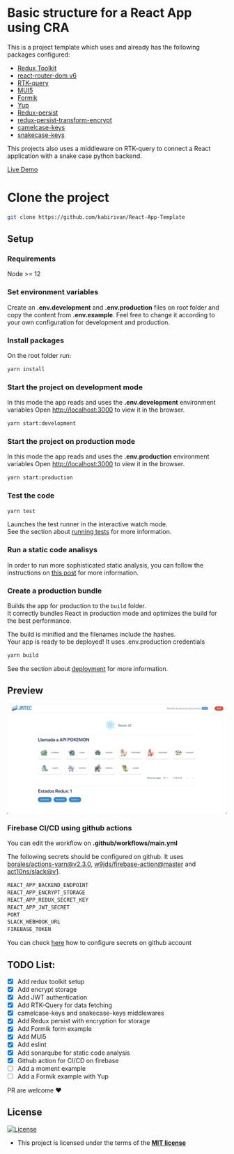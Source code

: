 # Basic structure for a React App using CRA

This is a project template which uses and already has the following packages configured:

- [Redux Toolkit](https://redux-toolkit.js.org/)
- [react-router-dom v6](https://reactrouter.com/) 
- [RTK-query](https://redux-toolkit.js.org/tutorials/rtk-query)
- [MUI5](https://mui.com/getting-started/installation/)
- [Formik](https://formik.org/)
- [Yup](https://github.com/jquense/yup)
- [Redux-persist](https://github.com/rt2zz/redux-persist#readme)
- [redux-persist-transform-encrypt](https://github.com/maxdeviant/redux-persist-transform-encrypt)
- [camelcase-keys](https://github.com/sindresorhus/camelcase-keys)
- [snakecase-keys](https://github.com/bendrucker/snakecase-keys)

This projects also uses a middleware on RTK-query to connect a React application with a snake case python backend.

[Live Demo](https://react-app-template-jrtec.web.app/home)

# Clone the project

```sh
git clone https://github.com/kabirivan/React-App-Template
```

## Setup
### Requirements
Node >= 12

### Set environment variables

Create an **.env.development** and **.env.production** files on root folder and copy the content from **.env.example**. Feel free to change it according to your own configuration for development and production.

### Install packages

On the root folder run:

```sh
yarn install
```

### Start the project on development mode 
In this mode the app reads and uses the **.env.development** environment variables
Open [http://localhost:3000](http://localhost:3000) to view it in the browser.

```sh
yarn start:development
```

### Start the project on production mode 
In this mode the app reads and uses the **.env.production** environment variables
Open [http://localhost:3000](http://localhost:3000) to view it in the browser.

```sh
yarn start:production
```

### Test the code

```sh
yarn test
```
Launches the test runner in the interactive watch mode.\
See the section about [running tests](https://facebook.github.io/create-react-app/docs/running-tests) for more information.

### Run a static code analisys

In order to run more sophisticated static analysis, you can follow the instructions on [this post](https://medium.com/jrtec/static-analysis-using-sonarqube-in-a-react-webapp-dd4b335d6062) for more information.

### Create a production bundle

Builds the app for production to the `build` folder.\
It correctly bundles React in production mode and optimizes the build for the best performance.

The build is minified and the filenames include the hashes.\
Your app is ready to be deployed! It uses .env.production credentials

```sh
yarn build
```

See the section about [deployment](https://facebook.github.io/create-react-app/docs/deployment) for more information.

## Preview
  
<p align="center">
  <img src="public/static/preview.png" align="center"/>
</p>


### Firebase CI/CD using github actions

You can edit the workflow on **.github/workflows/main.yml**

The following secrets should be configured on github. It uses [borales/actions-yarn@v2.3.0](https://github.com/Borales/actions-yarn), [w9jds/firebase-action@master](https://github.com/w9jds/firebase-action)  and [act10ns/slack@v1](https://github.com/act10ns/slack).

```sh
REACT_APP_BACKEND_ENDPOINT
REACT_APP_ENCRYPT_STORAGE
REACT_APP_REDUX_SECRET_KEY
REACT_APP_JWT_SECRET
PORT
SLACK_WEBHOOK_URL
FIREBASE_TOKEN
```

You can check [here](https://www.youtube.com/watch?v=WuWsg0Ldess&ab_channel=MerowareInstance) how to configure secrets on github account


## TODO List:

- [x] Add redux toolkit setup
- [x] Add encrypt storage
- [x] Add JWT authentication
- [x] Add RTK-Query for data fetching
- [x] camelcase-keys and snakecase-keys middlewares
- [x] Add Redux persist with encryption for storage
- [x] Add Formik form example
- [x] Add MUI5
- [x] Add eslint
- [x] Add sonarqube for static code analysis
- [x] Github action for CI/CD on firebase
- [ ] Add a moment example
- [ ] Add a Formik example with Yup

PR are welcome ❤️

## License

[![License](http://img.shields.io/:license-mit-blue.svg?style=flat-square)](http://badges.mit-license.org)

- This project is licensed under the terms of the **[MIT license](LICENSE)**
